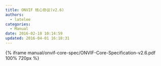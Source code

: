 ```yaml
---
title: ONVIF 核心协议(v2.6)
authors:
  - latelee
categories:
  - Manual
date: 2016-02-18 10:14:59
updated: 2016-04-01 16:18:31
---
```


{% iframe manual/onvif-core-spec/ONVIF-Core-Specification-v2.6.pdf 100% 720px %}

